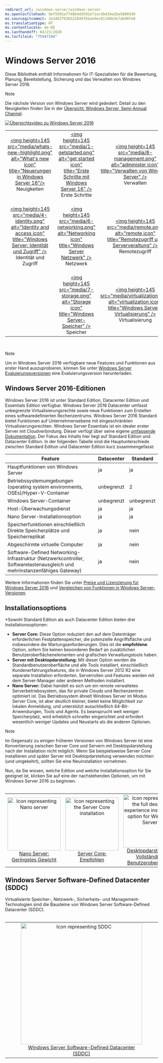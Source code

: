 ```yaml
---
redirect_url: /windows-server/windows-server
ms.openlocfilehash: 9ef5565af748b4dd592e71ec4bd34a2be58003d9
ms.sourcegitcommit: 3a3d62f938322849f81ee9ec01186b3e7ab90fe0
ms.translationtype: HT
ms.contentlocale: de-DE
ms.lasthandoff: 04/23/2020
ms.locfileid: "75947294"
---
```

# <a name="windows-server-2016"></a>Windows Server 2016

Diese Bibliothek enthält Informationen für IT-Spezialisten für die Bewertung, Planung, Bereitstellung, Sicherung und das Verwalten von Windows Server 2016.

> [!Note] 
> Die nächste Version von Windows Server wird geändert. Detail zu den Neuigkeiten finden Sie in der [Übersicht: Windows Server, Semi-Annual Channel](./get-started/semi-annual-channel-overview.md). 

[![Übersichtsvideo zu Windows Server 2016](media/front-page-video.png)](https://www.youtube-nocookie.com/embed/V8oF0JpDzaM)

<table border="0" width="100%" align='center'>
  <tr style="text-align:center;">
    <td align='center' style="width:25%; border:0;">
      <a href="/windows-server/get-started/what-s-new-in-windows-server-2016"> &lt;img height=145 src=&quot;media/whats-new-highlight.png&quot; alt=&quot;What&#39;s new icon&quot; title=&quot;Neuerungen in Windows Server 16&quot;/&gt;</a>
        <br/>Neuigkeiten
    </td>
    <td align='center' style="width:25%; border:0;">
      <a href="/windows-server/get-started/server-basics"> &lt;img height=145 src=&quot;media/1-getstarted.png&quot; alt=&quot;get started icon&quot; title=&quot;Erste Schritte mit Windows Server 16&quot; /&gt;</a>
      <br/>Erste Schritte </td>
    <td align='center' style="width:25%; border:0;">
      <a href="/windows-server/administration/index"> &lt;img height=145 src=&quot;media/8-management.png&quot; alt=&quot;administer icon&quot; title=&quot;Verwalten von Windows Server&quot; /&gt;</a>
      <br/>Verwalten </td>
    <td align='center' style="width:25%; border:0;">
      <a href="/windows-server/failover-clustering/failover-clustering-overview"> &lt;img height=145 src=&quot;media/3-failover.png&quot; alt=&quot;Failover clustering icon&quot; title=&quot;Windows Server-Failoverclusterunterstützung&quot; /&gt;</a>
      <br/>Failoverclusterunterstützung </td>
  </tr>
  <tr style="text-align:center;">
    <td align='center' style="width:25%; border:0;"><br/>
      <a href="/windows-server/identity/identity-and-access"> &lt;img height=145 src=&quot;media/4-identity.png&quot; alt=&quot;Identity and access icon&quot; title=&quot;Windows Server: Identität und Zugriff&quot; /&gt;</a>
      <br>Identität und Zugriff </td>
    <td align='center' style="width:25%; border:0;"><br/>
      <a href="/windows-server/networking/networking"> &lt;img height=145 src=&quot;media/6-networking.png&quot; alt=&quot;Networking icon&quot; title=&quot;Windows Server Netzwerk&quot; /&gt; </a>
      <br/>Netzwerk </td>
    <td align='center' style="width:25%; border:0;"><br/>
      <a href="/windows-server/remote/index"> &lt;img height=145 src=&quot;media/remote.png&quot; alt=&quot;remote icon&quot; title=&quot;Remotezugriff und Serververaltung&quot; /&gt; </a>
      <br/>Remotezugriff </td>
    <td align='center' style="width:25%; border:0;"><br/>
      <a href="/windows-server/security/security-and-assurance"> &lt;img height=145 src=&quot;media/5-security.png&quot; alt=&quot;Security icon&quot; title=&quot;Windows Server: Sicherheit und Zusicherungen&quot; /&gt; </a>
      <br/>Sicherheit und Assurance </td>
  </tr>
  <tr style="text-align:center;">
    <td align='center' style="width:25%; border:0;">&nbsp;</td>
    <td align='center' style="width:25%; border:0;"><br>
      <a href="/windows-server/storage/storage"> &lt;img height=145 src=&quot;media/7-storage.png&quot; alt=&quot;Storage icon&quot; title=&quot;Windows Server-Speicher&quot; /&gt; </a>
      <br/>Speicher </td>
   <td align='center' style="width:25%; border:0;"><br/>
      <a href="/windows-server/virtualization/virtualization"> &lt;img height=145 src=&quot;media/virtualization.png&quot; alt=&quot;virtualization icon&quot; title=&quot;Windows Server-Virtualisierung&quot; /&gt;</a>
      <br/>Virtualisierung </td>
    <td align='center' style="width:25%; border:0;">[https://blogs.technet.microsoft.com/askperf/2008/11/18/disabling-unnecessary-services-a-word-to-the-wise/](&nbsp;) </td>
  </tr>
</table>

<br/>

> [!Note] 
> Um in Windows Server 2016 verfügbare neue Features und Funktionen aus erster Hand auszuprobieren, können Sie unter [Windows Server Evaluierungsversionen](https://www.microsoft.com/evalcenter/evaluate-windows-server-2016) eine Evaluierungsversion herunterladen. 


## <a name="windows-server-2016-editions"></a>Windows Server 2016-Editionen

Windows Server 2016 ist unter Standard Edition, Datacenter Edition und Essentials Edition verfügbar. Windows Server 2016 Datacenter umfasst unbegrenzte Virtualisierungsrechte sowie neue Funktionen zum Erstellen eines softwaredefinierten Rechenzentrums. Windows Server 2016 Standard bietet Funktionen auf Unternehmensebene mit eingeschränkten Virtualisierungsrechten. Windows Server Essentials ist ein idealer erster Server mit Cloudverbindung. Dieser verfügt über seine eigene [umfassende Dokumentation](https://go.microsoft.com/fwlink/?LinkID=827171). Der Fokus des Inhalts hier liegt auf Standard Edition und Datacenter Edition. In der folgenden Tabelle sind die Hauptunterschiede zwischen Standard Edition und Datacenter Edition kurz zusammengefasst:

|Feature|Datacenter|Standard|  
|-------------------|----------|-----------------------|  
|Hauptfunktionen von Windows Server| ja| ja|
|Betriebssystemumgebungen (operating system environments, OSEs)/Hyper-V-Container|unbegrenzt|   2|
|Windows Server-Container|unbegrenzt|   unbegrenzt|
|Host-Überwachungsdienst| ja| ja|
|Nano Server-Installationsoption| ja| ja|
|Speicherfunktionen einschließlich Direkte Speicherplätze und Speicherreplikat| ja| nein|
|Abgeschirmte virtuelle Computer| ja| nein|
|Software-Defined Networking-Infrastruktur (Netzwerkcontroller, Softwarelastenausgleich und mehrinstanzenfähiges Gateway)| ja| nein|

Weitere Informationen finden Sie unter [Preise und Lizenzierung für Windows Server 2016](https://www.microsoft.com/cloud-platform/windows-server-pricing) und [Vergleichen von Funktionen in Windows Server-Versionen](https://www.microsoft.com/cloud-platform/windows-server-comparison).

## <a name="installation-options"></a>Installationsoptions

*Sowohl Standard Edition als auch Datacenter Edition bieten drei Installationsoptionen:

- **Server Core:** Diese Option reduziert den auf dem Datenträger erforderlichen Festplattenspeicher, die potenzielle Angriffsfläche und insbesondere die Wartungsanforderungen. Dies ist die **empfohlene** Option, sofern Sie keinen besonderen Bedarf an zusätzlichen Benutzeroberflächenelementen und grafischen Verwaltungstools haben.
- **Server mit Desktopdarstellung:** Mit dieser Option werden die Standardbenutzeroberfläche und alle Tools installiert, einschließlich Kundenerfahrungsfeatures, die in Windows Server 2012 R2 eine separate Installation erforderten. Serverrollen und Features werden mit dem Server-Manager oder anderen Methoden installiert.
- **Nano Server:** Dabei handelt es sich um ein remote verwaltetes Serverbetriebssystem, das für private Clouds und Rechenzentren optimiert ist. Das Betriebssystem ähnelt Windows Server im Modus Server Core, ist aber deutlich kleiner, bietet keine Möglichkeit zur lokalen Anmeldung, und unterstützt ausschließlich 64-Bit-Anwendungen, Tools und Agents. Es beansprucht weit weniger Speicherplatz, wird erheblich schneller eingerichtet und erfordert wesentlich weniger Updates und Neustarts als die anderen Optionen.

>[!Note]
> Im Gegensatz zu einigen früheren Versionen von Windows Server ist eine Konvertierung zwischen Server Core und Servern mit Desktopdarstellung nach der Installation nicht möglich. Wenn Sie beispielsweise Server Core installieren und später Server mit Desktopdarstellung verwenden möchten (und umgekehrt), sollten Sie eine Neuinstallation vornehmen.


Nun, da Sie wissen, welche Edition und welche Installationsoption für Sie geeignet ist, klicken Sie auf eine der nachstehenden Optionen, um mit Windows Server 2016 zu beginnen.
<br/>
<br/>

<table border="0" width="100%" align='center'>
  <tr style="text-align:center;">
    <td align='center' style="width:33%; border:0;">
      <a  href="/windows-server/get-started/getting-started-with-nano-server"> <img width="175" src="media/nano.png" alt="Icon representing Nano server" title="Nano Server: Geringstes Gewicht" /><br/>Nano Server: <br/>Geringstes Gewicht</a>
    </td>
    <td align='center' style="width:33%; border:0;"><a href="/windows-server/get-started/getting-started-with-server-core"> <img width="175" src="media/servercore.png" alt="Icon representing the Server Core installation" title="Server Core: Empfohlen" /><br/>Server Core: <br/>Empfohlen</a></td>
   <td align='center' style="width:33%; border:0;"><a href="/windows-server/get-started/getting-started-with-server-with-desktop-experience"><img width="175" src="media/desktop.png" alt="Icon representing the full desktop experience installation option for Windows Server" title="Desktopdarstellung: Umfassende Benutzererfahrung" /><br/>Desktopdarstellung: <br/>Vollständige Benutzeroberfläche</a></td>
  </tr>
</table>

## <a name="windows-server-software-defined-datacenter-sddc"></a>Windows Server Software-Defined Datacenter (SDDC)

Virtualisierte Speicher-, Netzwerk-, Sicherheits- und Management-Technologien sind die Bausteine von Windows Server Software-Defined Datacenter (SDDC).
<br/>
<br/>

<table border="0" width="100%" align='center'>
  <tr style="text-align:center;">
    <td align='center' style="width:10%; border:0;"></td>
    <td align='center' style="width:50%; border:0;"><a href="/windows-server/sddc"><img width="400" src="media/sddc/WS16-heading.png" alt="Icon representing SDDC" title="Windows Server Software-Defined Datacenter (SDDC)" /><br/>Windows Server Software-Defined Datacenter (SDDC)</a></td>
    <td align='center' style="width:10%; border:0;"></td>
  </tr>
</table>
